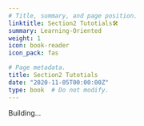 ```yaml
---
# Title, summary, and page position.
linktitle: Section2 Tutotials🛠
summary: Learning-Oriented
weight: 1
icon: book-reader
icon_pack: fas

# Page metadata.
title: Section2 Tutotials
date: "2020-11-05T00:00:00Z"
type: book  # Do not modify.
---
```


Building...
